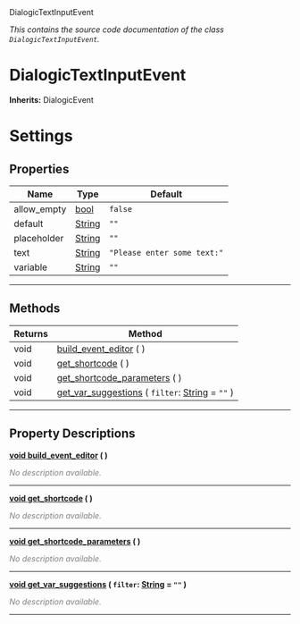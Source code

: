
<div class="header-banner purple">
<div class="header-label purple">DialogicTextInputEvent</div>
</div>

*This contains the source code documentation of the class `DialogicTextInputEvent`.*
        
# DialogicTextInputEvent
**Inherits:** DialogicEvent

# Settings
## Properties
Name | Type | Default 
--- | --- | --- 
allow_empty | [bool](https://docs.godotengine.org/en/latest/classes/class_bool.html#class-bool) |  `false` 
default | [String](https://docs.godotengine.org/en/latest/classes/class_string.html#class-string) |  `""` 
placeholder | [String](https://docs.godotengine.org/en/latest/classes/class_string.html#class-string) |  `""` 
text | [String](https://docs.godotengine.org/en/latest/classes/class_string.html#class-string) |  `"Please enter some text:"` 
variable | [String](https://docs.godotengine.org/en/latest/classes/class_string.html#class-string) |  `""` 
--- 

## Methods
Returns | Method 
--- | --- 
<span class="hljs-attribute">void</span> | [<span class="hljs-title">build_event_editor</span>](#property-build_event_editor) ( ) 
<span class="hljs-attribute">void</span> | [<span class="hljs-title">get_shortcode</span>](#property-get_shortcode) ( ) 
<span class="hljs-attribute">void</span> | [<span class="hljs-title">get_shortcode_parameters</span>](#property-get_shortcode_parameters) ( ) 
<span class="hljs-attribute">void</span> | [<span class="hljs-title">get_var_suggestions</span>](#property-get_var_suggestions) ( `filter`: [String](https://docs.godotengine.org/en/latest/classes/class_string.html#class-string) = `""` ) 
--- 
## Property Descriptions



<a class="header" id="property-build_event_editor" href="#property-build_event_editor">**<span class="hljs-attribute">void</span> [<span class="hljs-title">build_event_editor</span>](#property-build_event_editor) ( )** </a>



 <span style = "color: gray">*No description available.*</span> 

---



<a class="header" id="property-get_shortcode" href="#property-get_shortcode">**<span class="hljs-attribute">void</span> [<span class="hljs-title">get_shortcode</span>](#property-get_shortcode) ( )** </a>



 <span style = "color: gray">*No description available.*</span> 

---



<a class="header" id="property-get_shortcode_parameters" href="#property-get_shortcode_parameters">**<span class="hljs-attribute">void</span> [<span class="hljs-title">get_shortcode_parameters</span>](#property-get_shortcode_parameters) ( )** </a>



 <span style = "color: gray">*No description available.*</span> 

---



<a class="header" id="property-get_var_suggestions" href="#property-get_var_suggestions">**<span class="hljs-attribute">void</span> [<span class="hljs-title">get_var_suggestions</span>](#property-get_var_suggestions) ( `filter`: [String](https://docs.godotengine.org/en/latest/classes/class_string.html#class-string) = `""` )** </a>



 <span style = "color: gray">*No description available.*</span> 

---

